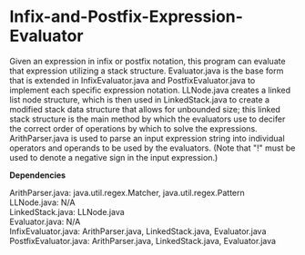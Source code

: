 # Infix-and-Postfix-Expression-Evaluator
Given an expression in infix or postfix notation, this program can evaluate that expression utilizing a stack structure. Evaluator.java is the base form that is extended in InfixEvaluator.java and PostfixEvaluator.java to implement each specific expression notation. LLNode.java creates a linked list node structure, which is then used in LinkedStack.java to create a modified stack data structure that allows for unbounded size; this linked stack structure is the main method by which the evaluators use to decifer the correct order of operations by which to solve the expressions. ArithParser.java is used to parse an input expression string into individual operators and operands to be used by the evaluators. (Note that "!" must be used to denote a negative sign in the input expression.)


**Dependencies**

ArithParser.java: java.util.regex.Matcher, java.util.regex.Pattern \
LLNode.java: N/A \
LinkedStack.java: LLNode.java \
Evaluator.java: N/A \
InfixEvaluator.java: ArithParser.java, LinkedStack.java, Evaluator.java \
PostfixEvaluator.java: ArithParser.java, LinkedStack.java, Evaluator.java


